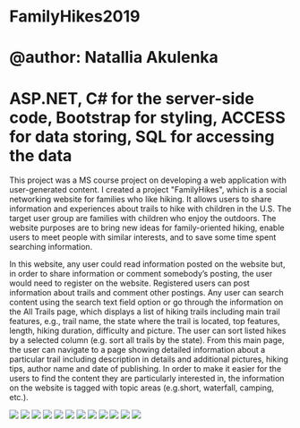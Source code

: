 # FamilyHikes2019
# @author: Natallia Akulenka
# ASP.NET, C# for the server-side code, Bootstrap for styling, ACCESS for data storing, SQL for accessing the data

This project was a MS course project on developing a web application with user-generated content. I created a project "FamilyHikes", which is a social networking website for families who like hiking. It allows users to share information and experiences about trails to hike with children in the U.S. The target user group are families with children who enjoy the outdoors. The website purposes are to bring new ideas for family-oriented hiking, enable users to meet people with similar interests, and to save some time spent searching information.

In this website, any user could read information posted on the website but, in order to share information or comment somebody’s posting, the user would need to register on the website. Registered users can post information about trails and comment other postings. 
Any user can search content using the search text field option or go through the information on the All Trails page, which displays a list of hiking trails including main trail features, e.g., trail name, the state where the trail is located, top features, length, hiking duration, difficulty and picture. The user can sort listed hikes by a selected column (e.g. sort all trails by the state). From this main page, the user can navigate to a page showing detailed information about a particular trail including description in details and additional pictures, hiking tips, author name and date of publishing. In order to make it easier for the users to find the content they are particularly interested in, the information on the website is tagged with topic areas (e.g.short, waterfall, camping, etc.).

<img src="Screenshots/lgAbout.png">
<img src="Screenshots/lgAllTrails.png">
<img src="Screenshots/lgAllTrailsAddHike.png">
<img src="Screenshots/sm1.png">
<img src="Screenshots/smMenuOpen.png">
<img src="Screenshots/lgSearch.png">
<img src="Screenshots/lgTag.png">
<img src="Screenshots/lgTrailDetail.png">
<img src="Screenshots/lgTraildetail2.png">
<img src="Screenshots/lgComments.png">
<img src="Screenshots/lgShareHike.png">
<img src="Screenshots/lgVideo.png">




